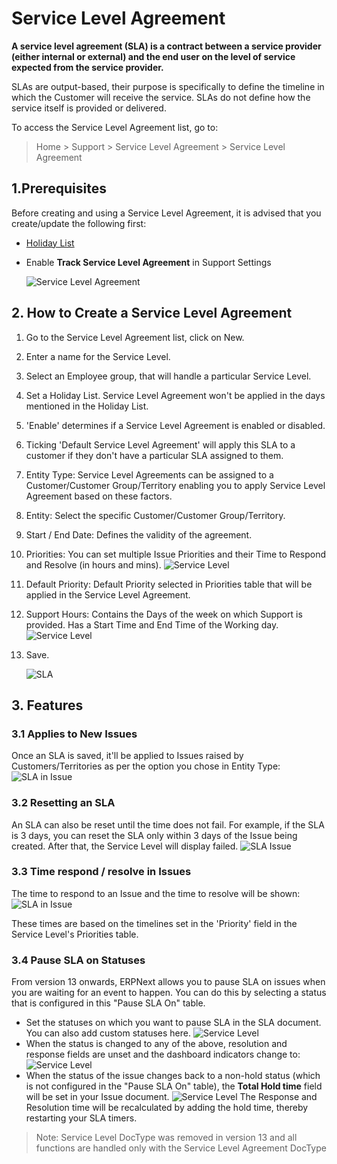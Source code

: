 <!-- add-breadcrumbs -->
# Service Level Agreement

**A service level agreement (SLA) is a contract between a service provider (either internal or external) and the end user on the level of service expected from the service provider.**

SLAs are output-based, their purpose is specifically to define the timeline in which the Customer will receive the service. SLAs do not define how the service itself is provided or delivered.

To access the Service Level Agreement list, go to:
> Home > Support > Service Level Agreement > Service Level Agreement

## 1.Prerequisites

Before creating and using a Service Level Agreement, it is advised that you create/update the following first:

* [Holiday List](/docs/v12/user/manual/en/human-resources/holiday-list)

* Enable **Track Service Level Agreement** in Support Settings

    <img class="screenshot" alt="Service Level Agreement" src="{{docs_base_url}}/assets/img/support/sla-setting.png">

## 2. How to Create a Service Level Agreement
1. Go to the Service Level Agreement list, click on New.
1. Enter a name for the Service Level.
1. Select an Employee group, that will handle a particular Service Level.
1. Set a Holiday List. Service Level Agreement won't be applied in the days mentioned in the Holiday List.
1. 'Enable' determines if a Service Level Agreement is enabled or disabled.
1. Ticking 'Default Service Level Agreement' will apply this SLA to a customer if they don't have a particular SLA assigned to them.
1. Entity Type: Service Level Agreements can be assigned to a Customer/Customer Group/Territory enabling you to apply Service Level Agreement based on these factors.
1. Entity: Select the specific Customer/Customer Group/Territory.
1. Start / End Date: Defines the validity of the agreement.
1. Priorities: You can set multiple Issue Priorities and their Time to Respond and Resolve (in hours and mins).
    <img class="screenshot" alt="Service Level" src="{{docs_base_url}}/assets/img/support/priorities.png">
1. Default Priority: Default Priority selected in Priorities table that will be applied in the Service Level Agreement.
1. Support Hours: Contains the Days of the week on which Support is provided. Has a Start Time and End Time of the Working day.
    <img class="screenshot" alt="Service Level" src="{{docs_base_url}}/assets/img/support/sla.png">
1. Save.

    ![SLA](/docs/v12/assets/img/support/sla.png)

## 3. Features
### 3.1 Applies to New Issues

Once an SLA is saved, it'll be applied to Issues raised by Customers/Territories as per the option you chose in Entity Type:
    ![SLA in Issue](/docs/v12/assets/img/support/sla-issue.png)

### 3.2 Resetting an SLA
An SLA can also be reset until the time does not fail. For example, if the SLA is 3 days, you can reset the SLA only within 3 days of the Issue being created. After that, the Service Level will display failed.
    ![SLA Issue](/docs/v12/assets/img/support/reset-sla.gif)

### 3.3 Time respond / resolve in Issues
The time to respond to an Issue and the time to resolve will be shown:
    ![SLA in Issue](/docs/v12/assets/img/support/sla-in-issue.png)

These times are based on the timelines set in the 'Priority' field in the Service Level's Priorities table.


### 3.4 Pause SLA on Statuses
From version 13 onwards, ERPNext allows you to pause SLA on issues when you are waiting for an event to happen. You can do this by selecting a status that is configured in this "Pause SLA On" table.

* Set the statuses on which you want to pause SLA in the SLA document. You can also add custom statuses here.
    <img class="screenshot" alt="Service Level" src="{{docs_base_url}}/assets/img/support/pause-sla.png">
* When the status is changed to any of the above, resolution and response fields are unset and the dashboard indicators change to:
    <img class="screenshot" alt="Service Level" src="{{docs_base_url}}/assets/img/support/hold-indicator.png">
* When the status of the issue changes back to a non-hold status (which is not configured in the "Pause SLA On" table), the **Total Hold time** field will be set in your Issue document.
    <img class="screenshot" alt="Service Level" src="{{docs_base_url}}/assets/img/support/total-hold-time.png">
The Response and Resolution time will be recalculated by adding the hold time, thereby restarting your SLA timers.

> Note: Service Level DocType was removed in version 13 and all functions are handled only with the Service Level Agreement DocType
